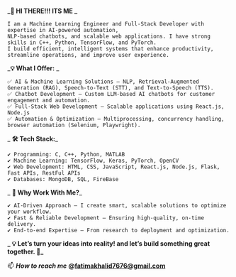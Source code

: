
**_👋 HI THERE!!! ITS ME _**

    I am a Machine Learning Engineer and Full-Stack Developer with expertise in AI-powered automation,
    NLP-based chatbots, and scalable web applications. I have strong skills in C++, Python, TensorFlow, and PyTorch. 
    I build efficient, intelligent systems that enhance productivity, streamline operations, and improve user experience.
    
_**💡 What I Offer:** _   

    ✅ AI & Machine Learning Solutions – NLP, Retrieval-Augmented Generation (RAG), Speech-to-Text (STT), and Text-to-Speech (TTS).
    ✅ Chatbot Development – Custom LLM-based AI chatbots for customer engagement and automation.
    ✅ Full-Stack Web Development – Scalable applications using React.js, Node.js
    ✅ Automation & Optimization – Multiprocessing, concurrency handling, browser automation (Selenium, Playwright).
  
_  **🛠 Tech Stack:**_
  
    ✔ Programming: C, C++, Python, MATLAB
    ✔ Machine Learning: TensorFlow, Keras, PyTorch, OpenCV
    ✔ Web Development: HTML, CSS, JavaScript, React.js, Node.js, Flask, Fast APIs, RestFul APIs
    ✔ Databases: MongoDB, SQL, FireBase
  
_  **🎯 Why Work With Me?**_
  
    ✔ AI-Driven Approach – I create smart, scalable solutions to optimize your workflow.
    ✔ Fast & Reliable Development – Ensuring high-quality, on-time delivery.
    ✔ End-to-end Expertise – From research to deployment and optimization.
  
  
**_  💡 Let’s turn your ideas into reality! and let’s build something great together. 🚀_**

📫 _**How to reach me**_ **@fatimakhalid7676@gmail.com**
